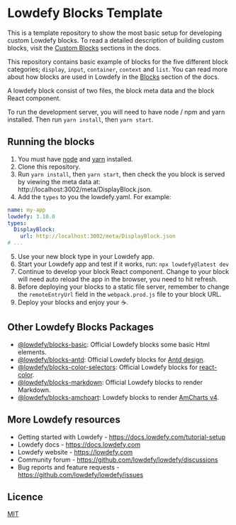 # Lowdefy Blocks Template

This is a template repository to show the most basic setup for developing custom Lowdefy blocks. To read a detailed description of building custom blocks, visit the [Custom Blocks](https://docs.lowdefy.com/custom-blocks) sections in the docs.

This repository contains basic example of blocks for the five different block categories; `display`, `input`, `container`, `context` and `list`. You can read more about how blocks are used in Lowdefy in the [Blocks](https://docs.lowdefy.com/blocks) section of the docs.

A lowdefy block consist of two files, the block meta data and the block React component.

To run the development server, you will need to have node / npm and yarn installed.
Then run `yarn install`, then `yarn start`.

## Running the blocks

1. You must have [node](https://nodejs.org/en/) and [yarn](https://yarnpkg.com/getting-started/install) installed.
2. Clone this repository.
3. Run `yarn install`, then `yarn start`, then check the you block is served by viewing the meta data at: http://localhost:3002/meta/DisplayBlock.json.
4. Add the `types` to you the lowdefy.yaml. For example:

```yaml
name: my-app
lowdefy: 3.10.0
types:
  DisplayBlock:
    url: http://localhost:3002/meta/DisplayBlock.json
# ...
```

5. Use your new block type in your Lowdefy app.
6. Start your Lowdefy app and test if it works, run: `npx lowdefy@latest dev`
7. Continue to develop your block React component. Change to your block will need auto reload the app in the browser, you need to hit refresh.
8. Before deploying your blocks to a static file server, remember to change the `remoteEntryUrl` field in the `webpack.prod.js` file to your block URL.
9. Deploy your blocks and enjoy your ☕️.

## Other Lowdefy Blocks Packages

- [@lowdefy/blocks-basic](https://github.com/lowdefy/lowdefy/tree/main/packages/blocks/blocksBasic): Official Lowdefy blocks some basic Html elements.
- [@lowdefy/blocks-antd](https://github.com/lowdefy/lowdefy/tree/main/packages/blocks/blocksAntd): Official Lowdefy blocks for [Antd design](https://ant.design/).
- [@lowdefy/blocks-color-selectors](https://github.com/lowdefy/lowdefy/tree/main/packages/blocks/blocksColorSelectorsd): Official Lowdefy blocks for [react-color](https://casesandberg.github.io/react-color/).
- [@lowdefy/blocks-markdown](https://github.com/lowdefy/lowdefy/tree/main/packages/blocks/blocksMarkdown): Official Lowdefy blocks to render Markdown.
- [@lowdefy/blocks-amchoart](https://github.com/lowdefy/lowdefy/tree/main/packages/blocks/blocksMarkdown): Lowdefy blocks to render [AmCharts v4](https://www.amcharts.com/).

## More Lowdefy resources

- Getting started with Lowdefy - https://docs.lowdefy.com/tutorial-setup
- Lowdefy docs - https://docs.lowdefy.com
- Lowdefy website - https://lowdefy.com
- Community forum - https://github.com/lowdefy/lowdefy/discussions
- Bug reports and feature requests - https://github.com/lowdefy/lowdefy/issues

## Licence

[MIT](https://github.com/lowdefy/blocks-template/blob/main/LICENSE)
